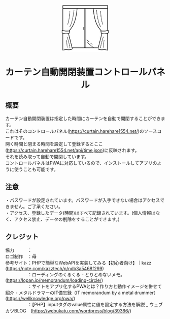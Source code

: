 <p align="center"><img src="icon-512x512.png" width="150px"></p>
<h1 align="center">カーテン自動開閉装置コントロールパネル</h1>
<h2>概要</h2>
<p>カーテン自動開閉装置は指定した時間にカーテンを自動で開閉することができます。<br>これはそのコントロールパネル(<a href="https://curtain.harehare1554.net/">https://curtain.harehare1554.net/</a>)のソースコードです。<br>開く時間と閉まる時間を設定して登録するとここ(<a href="https://curtain.harehare1554.net/api/time.json">https://curtain.harehare1554.net/api/time.json</a>)に反映されます。<br>それを読み取って自動で開閉しています。<br>コントロールパネルはPWAに対応しているので、インストールしてアプリのように使うことも可能です。</p>
<h2>注意</h2>
<p>・パスワードが設定されています。パスワードが入手できない場合はアクセスできません。ご了承ください。<br>・アクセス、登録したデータ(時間)はすべて記録されています。(個人情報はなく、アクセス禁止、データの削除をすることができます。)</p>
<h2>クレジット</h2>
<p>協力　　　：<br>ロゴ制作　：母<br>参考サイト：PHPで簡単なWebAPIを実装してみる【初心者向け】｜kazz　(<a href="https://note.com/kazztech/n/ndb3a5468f299">https://note.com/kazztech/n/ndb3a5468f299</a>)<br>　　　　　：ローディングのくるくる - とりとめないメモ。　(<a href="https://lopan.jp/memorandum/loading-circle/">https://lopan.jp/memorandum/loading-circle/</a>)<br>　　　　　：サイトをアプリ化するPWAとは？作り方と動作イメージを併せて紹介 - メタルドラマーのIT備忘録（IT memorandum by a metal drummer）　(<a href="https://wellknowledge.org/pwa/">https://wellknowledge.org/pwa/</a>)<br>　　　　　：【PHP】inputタグのvalue属性に値を設定する方法を解説 _ ウェブカツBLOG　(<a href="https://webukatu.com/wordpress/blog/39366/">https://webukatu.com/wordpress/blog/39366/</a>)</p>
